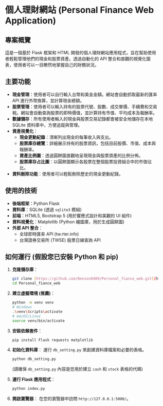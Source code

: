 # 個人理財網站 (Personal Finance Web Application)

## 專案概覽

這是一個基於 Flask 框架和 HTML 開發的個人理財網站應用程式，旨在幫助使用者輕鬆管理他們的現金和股票資產。透過自動化的 API 整合和直觀的視覺化圖表，使用者可以一目瞭然地掌握自己的財務狀況。

## 主要功能

* **現金管理**：使用者可以自行輸入台幣和美金金額。網站會自動抓取最新的匯率 API 進行外幣換算，並計算現金總額。
* **股票管理**：使用者可以輸入持有的股票代號、股數、成交單價、手續費和交易稅。網站會自動查詢股票的即時價值，並計算持有市值、平均成本及報酬率。
* **數據儲存**：所有使用者輸入的現金與股票交易記錄都會被安全地儲存在本地 SQLite 資料庫中，方便追蹤與管理。
* **資產視覺化**：
    * **現金更動紀錄**：清晰列出現金的每筆收入與支出。
    * **股票庫存總覽**：詳細展示持有的股票資訊，包括目前股價、市值、成本與報酬率。
    * **資產比例圖**：透過圓餅圖直觀地呈現現金與股票資產的比例分佈。
    * **股票庫存占比圖**：以圓餅圖顯示各股票在整個股票投資組合中的市值佔比。
* **資料刪除功能**：使用者可以輕鬆刪除歷史的現金更動紀錄。

## 使用的技術

* **後端框架**：Python Flask
* **資料庫**：SQLite (透過 `sqlite3` 模組)
* **前端**：HTML5, Bootstrap 5 (用於響應式設計和美觀的 UI 組件)
* **資料視覺化**：Matplotlib (Python 繪圖庫，用於生成圓餅圖)
* **外部 API 整合**：
    * 全球即時匯率 API (tw.rter.info)
    * 台灣證券交易所 (TWSE) 股票日線查詢 API

## 如何運行 (假設您已安裝 Python 和 pip)

1.  **克隆儲存庫**：
    ```bash
    git clone [https://github.com/Benson0409/Personal_fiance_web.git](https://github.com/Benson0409/Personal_fiance_web.git)
    cd Personal_fiance_web
    ```

2.  **建立虛擬環境 (推薦)**：
    ```bash
    python -m venv venv
    # Windows
    .\venv\Scripts\activate
    # macOS/Linux
    source venv/bin/activate
    ```

3.  **安裝依賴套件**：
    ```bash
    pip install Flask requests matplotlib
    ```

4.  **初始化資料庫**：
    運行 `db_setting.py` 來創建資料庫檔案和必要的表格。
    ```bash
    python db_setting.py
    ```
    (請確保 `db_setting.py` 內容是您用於建立 `cash` 和 `stock` 表格的代碼)

5.  **運行 Flask 應用程式**：
    ```bash
    python index.py
    ```

6.  **開啟瀏覽器**：
    在您的瀏覽器中訪問 `http://127.0.0.1:5000/`。
